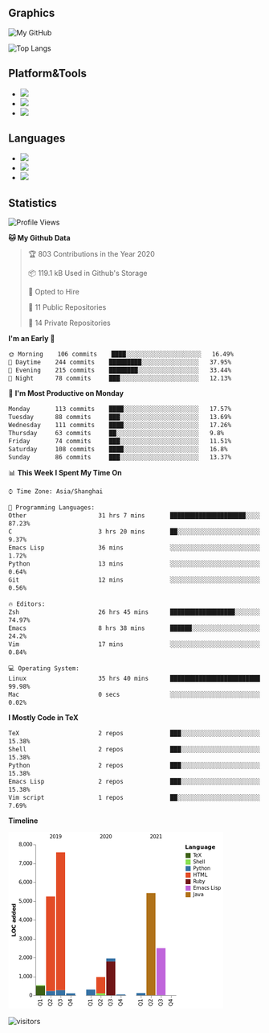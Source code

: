 ## Graphics

![My GitHub](https://github-readme-stats.vercel.app/api?username=SteamedFish&count_private=true&show_icons=true&theme=buefy&include_all_commits=false)

![Top Langs](https://github-readme-stats.vercel.app/api/top-langs/?username=SteamedFish&theme=buefy&hide=ruby&count_private=true&show_icons=true&layout=compact)

## Platform&Tools

* [![](https://img.shields.io/badge/ArchLinux--purple?style=flat-square&logo=ArchLinux)](https://www.archlinux.org/)
* [![](https://img.shields.io/badge/Gentoo-testing-purple?style=flat-square&logo=Gentoo)](https://www.gentoo.org/)
* [![](https://img.shields.io/badge/Doom%20Emacs-28-blue?style=flat-square&logo=Gnu%20emacs&logoColor=white)](https://www.gnu.org/software/emacs/)

## Languages

* [![](https://img.shields.io/badge/-Python-3776AB?style=flat-square&logo=python&logoColor=white)](https://www.python.org/)
* [![](https://img.shields.io/badge/-Bash-00ADD8?style=flat-square&logo=Gnu-bash&logoColor=white)](https://www.gnu.org/software/bash/)
* [![](https://img.shields.io/badge/-Go-00ADD8?style=flat-square&logo=go&logoColor=white)](https://golang.org/)

## Statistics

<!--START_SECTION:waka-->
![Profile Views](http://img.shields.io/badge/Profile%20Views-5-blue)

**🐱 My Github Data** 

> 🏆 803 Contributions in the Year 2020
 > 
> 📦 119.1 kB Used in Github's Storage 
 > 
> 💼 Opted to Hire
 > 
> 📜 11 Public Repositories
 > 
> 🔑 14 Private Repositories 

**I'm an Early 🐤** 

```text
🌞 Morning    106 commits    ████░░░░░░░░░░░░░░░░░░░░░   16.49% 
🌆 Daytime    244 commits    █████████░░░░░░░░░░░░░░░░   37.95% 
🌃 Evening    215 commits    ████████░░░░░░░░░░░░░░░░░   33.44% 
🌙 Night      78 commits     ███░░░░░░░░░░░░░░░░░░░░░░   12.13%

```
📅 **I'm Most Productive on Monday** 

```text
Monday       113 commits    ████░░░░░░░░░░░░░░░░░░░░░   17.57% 
Tuesday      88 commits     ███░░░░░░░░░░░░░░░░░░░░░░   13.69% 
Wednesday    111 commits    ████░░░░░░░░░░░░░░░░░░░░░   17.26% 
Thursday     63 commits     ██░░░░░░░░░░░░░░░░░░░░░░░   9.8% 
Friday       74 commits     ███░░░░░░░░░░░░░░░░░░░░░░   11.51% 
Saturday     108 commits    ████░░░░░░░░░░░░░░░░░░░░░   16.8% 
Sunday       86 commits     ███░░░░░░░░░░░░░░░░░░░░░░   13.37%

```


📊 **This Week I Spent My Time On** 

```text
⌚︎ Time Zone: Asia/Shanghai

💬 Programming Languages: 
Other                    31 hrs 7 mins       █████████████████████░░░░   87.23% 
C                        3 hrs 20 mins       ██░░░░░░░░░░░░░░░░░░░░░░░   9.37% 
Emacs Lisp               36 mins             ░░░░░░░░░░░░░░░░░░░░░░░░░   1.72% 
Python                   13 mins             ░░░░░░░░░░░░░░░░░░░░░░░░░   0.64% 
Git                      12 mins             ░░░░░░░░░░░░░░░░░░░░░░░░░   0.56%

🔥 Editors: 
Zsh                      26 hrs 45 mins      ██████████████████░░░░░░░   74.97% 
Emacs                    8 hrs 38 mins       ██████░░░░░░░░░░░░░░░░░░░   24.2% 
Vim                      17 mins             ░░░░░░░░░░░░░░░░░░░░░░░░░   0.84%

💻 Operating System: 
Linux                    35 hrs 40 mins      █████████████████████████   99.98% 
Mac                      0 secs              ░░░░░░░░░░░░░░░░░░░░░░░░░   0.02%

```

**I Mostly Code in TeX** 

```text
TeX                      2 repos             ███░░░░░░░░░░░░░░░░░░░░░░   15.38% 
Shell                    2 repos             ███░░░░░░░░░░░░░░░░░░░░░░   15.38% 
Python                   2 repos             ███░░░░░░░░░░░░░░░░░░░░░░   15.38% 
Emacs Lisp               2 repos             ███░░░░░░░░░░░░░░░░░░░░░░   15.38% 
Vim script               1 repos             ██░░░░░░░░░░░░░░░░░░░░░░░   7.69%

```


**Timeline**

![Chart not found](https://github.com/SteamedFish/SteamedFish/blob/master/charts/bar_graph.png) 


<!--END_SECTION:waka-->

![visitors](https://visitor-badge.laobi.icu/badge?page_id=SteamedFish.SteamedFish)
